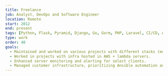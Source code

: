 ```yaml
---
title: Freelance
job: Analyst, DevOps and Software Engineer
location: Remote
start: 2012
end: present
tags: [Python, Flask, Pyramid, Django, Go, Gorm, PHP, Laravel, CI/CD, Ansible, Docker, Falcon, Swagger, Git, Zabbix, Munin, Monit, RRD]
type: work
order: 40
goals:
  - Maintained and worked on various projects with different stacks (mostly Python, PHP and Go).
  - Worked in projects with infra hosted in AWS + lambda servers.
  - Enhanced server monitoring and alerting for select clients.
  - Managed customer infrastructure, prioritizing Ansible automation and CI/CD.
---
```


